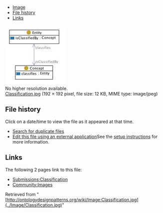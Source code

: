 * [Image](../Image/Classification.jpg#file)
* [File history](../Image/Classification.jpg#filehistory)
* [Links](../Image/Classification.jpg#filelinks)

[![Image:Classification.jpg](../images/c/ca/Classification.jpg)](../images/c/ca/Classification.jpg)  
No higher resolution available.  
[Classification.jpg](../images/c/ca/Classification.jpg)‎ (192 × 192 pixel, file size: 12 KB, MIME type: image/jpeg)

## File history

Click on a date/time to view the file as it appeared at that time.



  
* [Search for duplicate files](http://ontologydesignpatterns.org/wiki/Special:FileDuplicateSearch/Classification.jpg "Special:FileDuplicateSearch/Classification.jpg")
* [Edit this file using an external application](http://ontologydesignpatterns.org/wiki/index.php?title=Image:Classification.jpg&action=edit&externaledit=true&mode=file "Image:Classification.jpg")See the [setup instructions](http://www.mediawiki.org/wiki/Manual:External_editors "http://www.mediawiki.org/wiki/Manual:External_editors") for more information.

## Links



The following 2 pages link to this file:


* [Submissions:Classification](../Submissions/Classification "Submissions:Classification")
* [Community:Images](../Community/Images "Community:Images")


Retrieved from "[http://ontologydesignpatterns.org/wiki/Image:Classification.jpg](../Image/Classification.jpg)"